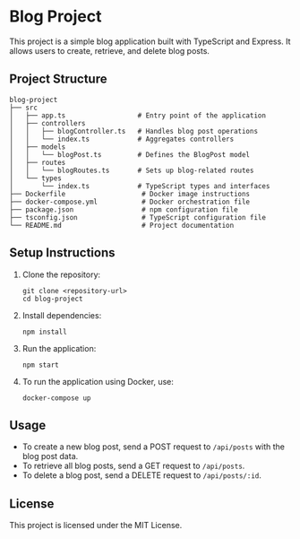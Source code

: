 # Blog Project

This project is a simple blog application built with TypeScript and Express. It allows users to create, retrieve, and delete blog posts.

## Project Structure

```
blog-project
├── src
│   ├── app.ts                  # Entry point of the application
│   ├── controllers
│   │   ├── blogController.ts   # Handles blog post operations
│   │   └── index.ts            # Aggregates controllers
│   ├── models
│   │   └── blogPost.ts         # Defines the BlogPost model
│   ├── routes
│   │   └── blogRoutes.ts       # Sets up blog-related routes
│   └── types
│       └── index.ts            # TypeScript types and interfaces
├── Dockerfile                   # Docker image instructions
├── docker-compose.yml           # Docker orchestration file
├── package.json                 # npm configuration file
├── tsconfig.json                # TypeScript configuration file
└── README.md                    # Project documentation
```

## Setup Instructions

1. Clone the repository:
   ```
   git clone <repository-url>
   cd blog-project
   ```

2. Install dependencies:
   ```
   npm install
   ```

3. Run the application:
   ```
   npm start
   ```

4. To run the application using Docker, use:
   ```
   docker-compose up
   ```

## Usage

- To create a new blog post, send a POST request to `/api/posts` with the blog post data.
- To retrieve all blog posts, send a GET request to `/api/posts`.
- To delete a blog post, send a DELETE request to `/api/posts/:id`.

## License

This project is licensed under the MIT License.